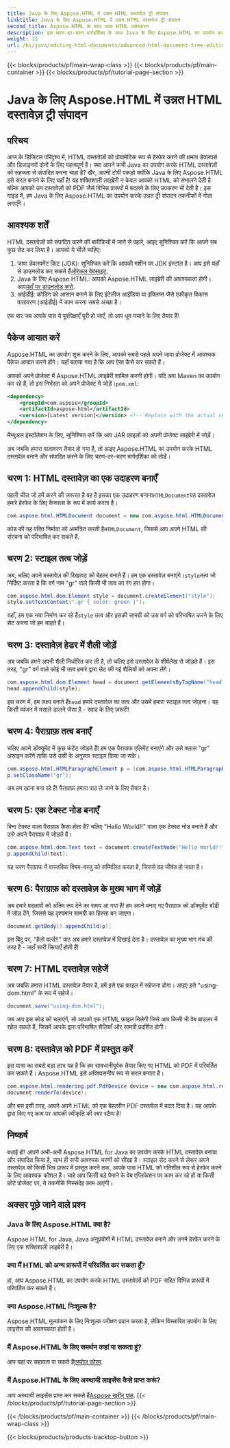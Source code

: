 ```yaml
---
title: Java के लिए Aspose.HTML में उन्नत HTML दस्तावेज़ ट्री संपादन
linktitle: Java के लिए Aspose.HTML में उन्नत HTML दस्तावेज़ ट्री संपादन
second_title: Aspose.HTML के साथ जावा HTML प्रसंस्करण
description: इस चरण-दर-चरण मार्गदर्शिका के साथ Java के लिए Aspose.HTML का उपयोग करके HTML दस्तावेज़ों को संपादित करने का तरीका जानें, जिसमें शैलियाँ, पैराग्राफ़ बनाना और PDF में परिवर्तित करना शामिल है।
weight: 11
url: /hi/java/editing-html-documents/advanced-html-document-tree-editing/
---
```


{{< blocks/products/pf/main-wrap-class >}}
{{< blocks/products/pf/main-container >}}
{{< blocks/products/pf/tutorial-page-section >}}

# Java के लिए Aspose.HTML में उन्नत HTML दस्तावेज़ ट्री संपादन

## परिचय

आज के डिजिटल परिदृश्य में, HTML दस्तावेज़ों को प्रोग्रामेटिक रूप से हेरफेर करने की क्षमता डेवलपर्स और डिज़ाइनरों दोनों के लिए महत्वपूर्ण है। क्या आपने कभी Java का उपयोग करके HTML दस्तावेज़ों को सहजता से संपादित करना चाहा है? खैर, अपनी टोपी पकड़ो क्योंकि Java के लिए Aspose.HTML इसे सरल बनाने के लिए यहाँ है! यह शक्तिशाली लाइब्रेरी न केवल आपको HTML को संभालने देती है बल्कि आपको उन दस्तावेज़ों को PDF जैसे विभिन्न प्रारूपों में बदलने के लिए उपकरण भी देती है। इस गाइड में, हम Java के लिए Aspose.HTML का उपयोग करके उन्नत ट्री संपादन तकनीकों में गोता लगाएँगे।

## आवश्यक शर्तें

HTML दस्तावेज़ों को संपादित करने की बारीकियों में जाने से पहले, आइए सुनिश्चित करें कि आपने सब कुछ सेट कर लिया है। आपको ये चीज़ें चाहिए:
1.  जावा डेवलपमेंट किट (JDK): सुनिश्चित करें कि आपकी मशीन पर JDK इंस्टॉल है। आप इसे यहाँ से डाउनलोड कर सकते हैं[ओरेकल वेबसाइट](https://www.oracle.com/java/technologies/javase-jdk11-downloads.html).
2.  Java के लिए Aspose.HTML: आपको Aspose.HTML लाइब्रेरी की आवश्यकता होगी। आप[यहाँ पर डाउनलोड करो](https://releases.aspose.com/html/java/).
3. आईडीई: कोडिंग को आसान बनाने के लिए इंटेलीज आईडिया या इक्लिप्स जैसे एकीकृत विकास वातावरण (आईडीई) में काम करना सबसे अच्छा है।

एक बार जब आपके पास ये पूर्वापेक्षाएँ पूरी हो जाएँ, तो आप धूम मचाने के लिए तैयार हैं!

## पैकेज आयात करें
Aspose.HTML का उपयोग शुरू करने के लिए, आपको सबसे पहले अपने जावा प्रोजेक्ट में आवश्यक पैकेज आयात करने होंगे। यहाँ बताया गया है कि आप ऐसा कैसे कर सकते हैं।

 आपको अपने प्रोजेक्ट में Aspose.HTML लाइब्रेरी शामिल करनी होगी। यदि आप Maven का उपयोग कर रहे हैं, तो इस निर्भरता को अपने प्रोजेक्ट में जोड़ें।`pom.xml`:

```xml
<dependency>
    <groupId>com.aspose</groupId>
    <artifactId>aspose-html</artifactId>
    <version>[Latest version]</version> <!-- Replace with the actual version -->
</dependency>
```

मैन्युअल इंस्टॉलेशन के लिए, सुनिश्चित करें कि आप JAR फ़ाइलों को अपनी प्रोजेक्ट लाइब्रेरी में जोड़ें।

अब जबकि हमारा वातावरण तैयार हो गया है, तो आइए Aspose.HTML का उपयोग करके HTML दस्तावेज़ बनाने और संपादित करने के लिए चरण-दर-चरण मार्गदर्शिका को तोड़ें।

## चरण 1: HTML दस्तावेज़ का एक उदाहरण बनाएँ

 पहली चीज़ जो हमें करने की ज़रूरत है वह है इसका एक उदाहरण बनाना`HTMLDocument`यह दस्तावेज़ हमारे हेरफेर के लिए कैनवास के रूप में कार्य करता है।

```java
com.aspose.html.HTMLDocument document = new com.aspose.html.HTMLDocument();
```

 कोड की यह पंक्ति निर्माता को आमंत्रित करती है`HTMLDocument`, जिससे आप अपने HTML की संरचना को परिभाषित कर सकते हैं.

## चरण 2: स्टाइल तत्व जोड़ें

 अब, चलिए अपने दस्तावेज़ की दिखावट को बेहतर बनाते हैं। हम एक दस्तावेज़ बनाएंगे।`style`तत्व जो निर्दिष्ट करता है कि वर्ग नाम "gr" वाले किसी भी तत्व का रंग हरा होगा।

```java
com.aspose.html.dom.Element style = document.createElement("style");
style.setTextContent(".gr { color: green }");
```

 यहाँ, हम एक नया निर्माण कर रहे हैं`style` तत्व और इसकी सामग्री को उस वर्ग को परिभाषित करने के लिए सेट करना जो हम चाहते हैं।

## चरण 3: दस्तावेज़ हेडर में शैली जोड़ें

अब जबकि हमने अपनी शैली निर्धारित कर ली है, तो चलिए इसे दस्तावेज़ के शीर्षलेख से जोड़ते हैं। इस तरह, "gr" वर्ग वाले कोई भी तत्व हमारे द्वारा सेट की गई शैलियों को अपना लेंगे।

```java
com.aspose.html.dom.Element head = document.getElementsByTagName("head").get_Item(0);
head.appendChild(style);
```

 इस चरण में, हम लक्ष्य बनाते हैं`head` हमारे दस्तावेज़ का तत्व और उसमें हमारा स्टाइल तत्व जोड़ना। यह किसी व्यंजन में मसाले डालने जैसा है - स्वाद के लिए ज़रूरी!

## चरण 4: पैराग्राफ़ तत्व बनाएँ

चलिए अपने डॉक्यूमेंट में कुछ कंटेंट जोड़ते हैं! हम एक पैराग्राफ एलिमेंट बनाएंगे और उसे क्लास "gr" असाइन करेंगे ताकि उसे उसी के अनुसार स्टाइल किया जा सके।

```java
com.aspose.html.HTMLParagraphElement p = (com.aspose.html.HTMLParagraphElement) document.createElement("p");
p.setClassName("gr");
```

अब हम खाना बना रहे हैं! पैराग्राफ़ हमारा पाठ ले जाने के लिए तैयार है।

## चरण 5: एक टेक्स्ट नोड बनाएँ

बिना टेक्स्ट वाला पैराग्राफ़ कैसा होता है? चलिए "Hello World!!" वाला एक टेक्स्ट नोड बनाते हैं और उसे अपने पैराग्राफ़ में जोड़ते हैं।

```java
com.aspose.html.dom.Text text = document.createTextNode("Hello World!!");
p.appendChild(text);
```

यह चरण पैराग्राफ में वास्तविक विषय-वस्तु को सम्मिलित करता है, जिससे वह जीवंत हो जाता है।

## चरण 6: पैराग्राफ़ को दस्तावेज़ के मुख्य भाग में जोड़ें

अब हमारे बदलावों को अंतिम रूप देने का समय आ गया है! हम अपने बनाए गए पैराग्राफ को डॉक्यूमेंट बॉडी में जोड़ देंगे, जिससे यह दृश्यमान सामग्री का हिस्सा बन जाएगा।

```java
document.getBody().appendChild(p);
```

इस बिंदु पर, "हैलो वर्ल्ड!!" पाठ अब हमारे दस्तावेज़ में दिखाई देता है। दस्तावेज़ का मुख्य भाग मंच की तरह है - जहाँ सारी क्रियाएँ होती हैं!

## चरण 7: HTML दस्तावेज़ सहेजें

अब जबकि हमारा HTML दस्तावेज़ तैयार है, हमें इसे एक फ़ाइल में सहेजना होगा। आइए इसे "using-dom.html" के रूप में सहेजें।

```java
document.save("using-dom.html");
```

जब आप इस कोड को चलाएंगे, तो आपको एक HTML फ़ाइल मिलेगी जिसे आप किसी भी वेब ब्राउज़र में खोल सकते हैं, जिसमें आपके द्वारा परिभाषित शैलियाँ और सामग्री प्रदर्शित होगी।

## चरण 8: दस्तावेज़ को PDF में प्रस्तुत करें

इस यात्रा का सबसे बड़ा लाभ यह है कि हम सावधानीपूर्वक तैयार किए गए HTML को PDF में परिवर्तित कर सकते हैं। Aspose.HTML इसे अविश्वसनीय रूप से सरल बनाता है।

```java
com.aspose.html.rendering.pdf.PdfDevice device = new com.aspose.html.rendering.pdf.PdfDevice("using-dom.pdf");
document.renderTo(device);
```

और बस इसी तरह, आपने अपने HTML को एक बेहतरीन PDF दस्तावेज़ में बदल दिया है। यह आपके द्वारा किए गए काम पर आपकी स्वीकृति की रबर स्टैम्प है!

## निष्कर्ष
बधाई हो! आपने अभी-अभी Aspose.HTML for Java का उपयोग करके HTML दस्तावेज़ बनाया और संपादित किया है, साथ ही सभी आवश्यक चरणों को सीखा है। स्टाइल सेट करने से लेकर अपने दस्तावेज़ को किसी भिन्न प्रारूप में प्रस्तुत करने तक, आपके पास HTML को गतिशील रूप से हेरफेर करने के लिए आवश्यक कौशल हैं। चाहे आप किसी बड़े पैमाने के वेब एप्लिकेशन पर काम कर रहे हों या किसी छोटे प्रोजेक्ट पर, ये तकनीकें निस्संदेह काम आएंगी।


## अक्सर पूछे जाने वाले प्रश्न

### Java के लिए Aspose.HTML क्या है?
Aspose.HTML for Java, Java अनुप्रयोगों में HTML दस्तावेज़ बनाने और उनमें हेरफेर करने के लिए एक शक्तिशाली लाइब्रेरी है।
### क्या मैं HTML को अन्य प्रारूपों में परिवर्तित कर सकता हूँ?
हां, आप Aspose.HTML का उपयोग करके HTML दस्तावेज़ों को PDF सहित विभिन्न प्रारूपों में परिवर्तित कर सकते हैं।
### क्या Aspose.HTML निःशुल्क है?
Aspose.HTML मूल्यांकन के लिए निःशुल्क परीक्षण प्रदान करता है, लेकिन विस्तारित उपयोग के लिए लाइसेंस की आवश्यकता होती है।
### मैं Aspose.HTML के लिए समर्थन कहां पा सकता हूं?
 आप यहां पर सहायता पा सकते हैं[एस्पोज फोरम](https://forum.aspose.com/c/html/29).
### मैं Aspose.HTML के लिए अस्थायी लाइसेंस कैसे प्राप्त करूं?
 आप अस्थायी लाइसेंस प्राप्त कर सकते हैं[Aspose खरीद पृष्ठ](https://purchase.aspose.com/temporary-license/).
{{< /blocks/products/pf/tutorial-page-section >}}

{{< /blocks/products/pf/main-container >}}
{{< /blocks/products/pf/main-wrap-class >}}

{{< blocks/products/products-backtop-button >}}
